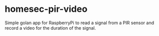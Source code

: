 # homesec-pir-video
Simple golan app for RaspberryPi to read a signal from a PIR sensor and record a video for the duration of the signal.
